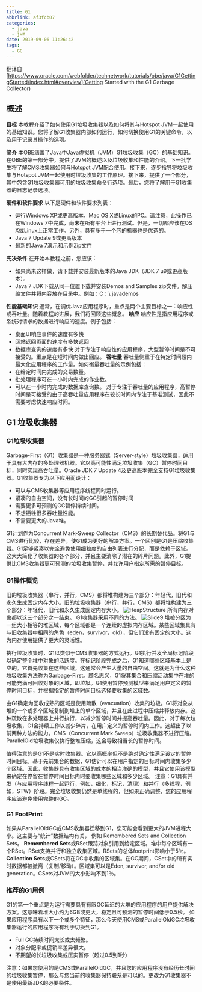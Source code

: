 ```yaml
---
title: G1
abbrlink: af3fcb07
categories:
  - java
  - jvm
date: 2019-09-06 11:26:42
tags:
  - GC
---
```

翻译自[https://www.oracle.com/webfolder/technetwork/tutorials/obe/java/G1GettingStarted/index.html#overview](Getting Started with the G1 Garbage Collector)

## 概述

**目标**
本教程介绍了如何使用G1垃圾收集器以及如何将其与Hotspot JVM一起使用的基础知识。您将了解G1收集器内部如何运行，如何切换使用G1的关键命令，以及用于记录其操作的选项。

**简介**
本OBE涵盖了Java中Java虚拟机（JVM）G1垃圾收集（GC）的基础知识。在OBE的第一部分中，提供了JVM的概述以及垃圾收集和性能的介绍。下一批学生将了解CMS收集器如何与Hotspot JVM配合使用。接下来，逐步指导将垃圾收集与Hotspot JVM一起使用时垃圾收集的工作原理。接下来，提供了一个部分，其中包含G1垃圾收集器可用的垃圾收集命令行选项。最后，您将了解用于G1收集器的日志记录选项。
<!-- more -->
**硬件和软件要求**
以下是硬件和软件要求列表：

* 运行Windows XP或更高版本，Mac OS X或Linux的PC。请注意，此操作已在Windows 7中完成，尚未在所有平台上进行测试。但是，一切都应该在OS X或Linux上正常工作。另外，具有多于一个芯的机器也是优选的。
* Java 7 Update 9或更高版本
* 最新的Java 7演示和示例Zip文件

**先决条件**
在开始本教程之前，您应该：

* 如果尚未这样做，请下载并安装最新版本的Java JDK（JDK 7 u9或更高版本）。
* Java 7 JDK下载从同一位置下载并安装Demos and Samples zip文件。解压缩文件并将内容放在目录中。例如：C：\ javademos

**性能基础知识**
通常，在调优Java应用程序时，重点是两个主要目标之一：响应性或吞吐量。随着教程的进展，我们将回顾这些概念。
**响应**
响应性是指应用程序或系统对请求的数据进行响应的速度。例子包括：

* 桌面UI响应事件的速度有多快
* 网站返回页面的速度有多快返回
* 数据库查询的速度有多快
对于专注于响应性的应用程序，大型暂停时间是不可接受的。重点是在短时间内做出回应。
**吞吐量**
吞吐量侧重于在特定时间段内最大化应用程序的工作量。如何衡量吞吐量的示例包括：
* 在给定时间内完成的交易数量。
* 批处理程序可在一小时内完成的作业数。
* 可以在一小时内完成的数据库查询数。
对于专注于吞吐量的应用程序，高暂停时间是可接受的由于高吞吐量应用程序在较长时间内专注于基准测试，因此不需要考虑快速响应时间。

## G1 垃圾收集器

### G1垃圾收集器

Garbage-First（G1）收集器是一种服务器式（Server-style）垃圾收集器，适用于具有大内存的多处理器机器。它以高可能性满足垃圾收集（GC）暂停时间目标，同时实现高吞吐量。Oracle JDK 7 Update 4及更高版本完全支持G1垃圾收集器。G1收集器专为以下应用而设计：

* 可以与CMS收集器等应用程序线程同时运行。
* 紧凑的自由空间，没有长时间的GC引起的暂停时间
* 需要更多可预测的GC暂停持续时间。
* 不想牺牲很多吞吐量性能。
* 不需要更大的Java堆。

G1计划作为Concurrent Mark-Sweep Collector（CMS）的长期替代品。将G1与CMS进行比较，存在差异，使G1成为更好的解决方案。一个区别是G1是压缩收集器。G1足够紧凑以完全避免使用细粒度的自由列表进行分配，而是依赖于区域。这大大简化了收集器的各个部分，并且主要消除了潜在的碎片问题。此外，G1提供比CMS收集器更可预测的垃圾收集暂停，并允许用户指定所需的暂停目标。

### G1操作概览

旧的垃圾收集器（串行，并行，CMS）都将堆构建为三个部分：年轻代，旧代和永久生成固定内存大小。旧的垃圾收集器（串行，并行，CMS）都将堆构建为三个部分：年轻代，旧代和永久生成固定内存大小。
![HeapStructure](/sourcehttps://cdn.jsdelivr.net/gh/fengxiu/img/HeapStructure.png)
所有内存对象都以这三个部分之一结束。
G1收集器采用不同的方法。
![Slide9](/sourcehttps://cdn.jsdelivr.net/gh/fengxiu/img/Slide9.png)
堆被分区为一组大小相等的堆区域，每个区域都是一个连续的虚拟内存区域。某些区域集具有与旧收集器中相同的角色（eden，survivor，old），但它们没有固定的大小。这为内存使用提供了更大的灵活性。

执行垃圾收集时，G1以类似于CMS收集器的方式运行。G1执行并发全局标记阶段以确定整个堆中对象的活跃度。在标记阶段完成之后，G1知道哪些区域基本上是空的。它首先收集在这些区域，这通常会产生大量的自由空间。这就是为什么这种垃圾收集方法称为Garbage-First。顾名思义，G1将其集合和压缩活动集中在堆的可能充满可回收对象的区域，即垃圾。G1使用暂停预测模型来满足用户定义的暂停时间目标，并根据指定的暂停时间目标选择要收集的区域数。

由G1确定为回收成熟的区域是使用疏散（evacuation）收集的垃圾。G1将对象从堆的一个或多个区域复制到堆上的单个区域，并且在此过程中压缩并释放内存。这种疏散在多处理器上并行执行，以减少暂停时间并提高吞吐量。因此，对于每次垃圾收集，G1会持续工作以减少碎片，在用户定义的暂停时间内工作。这超出了以前两种方法的能力。CMS（Concurrent Mark Sweep）垃圾收集器不进行压缩。ParallelOld垃圾收集仅执行整堆压缩，这会导致相当长的暂停时间。

值得注意的是G1不是实时收集器。它以高概率但不是绝对确定性满足设定的暂停时间目标。基于先前集合的数据，G1估计可以在用户指定的目标时间内收集多少个区域。因此，收集器具有收集区域的成本的相当准确的模型，并且它使用该模型来确定在停留在暂停时间目标内时要收集哪些区域和多少区域。
注意：G1具有并发（与应用程序线程一起运行，例如，细化，标记，清理）和并行（多线程，例如，STW）阶段。完全垃圾收集仍然是单线程的，但如果正确调整，您的应用程序应该避免使用完整的GC。

### G1 FootPrint

如果从ParallelOldGC或CMS收集器迁移到G1，您可能会看到更大的JVM进程大小。这主要与“统计”数据结构有关，
例如 Remembered Sets and Collection Sets。
**Remembered Sets**或RSet跟踪对象引用到给定区域。堆中每个区域有一个RSet。RSet支持并行和独立收集区域。RSets的总体footprint影响小于5％。
**Collection Sets**或CSets将在GC中收集的区域集。在GC期间，CSet中的所有实时数据都被撤离（复制/移动）。区域集可以是Eden, survivor, and/or old generation。CSets对JVM的大小影响不到1％。

### 推荐的G1用例

G1的第一个重点是为运行需要具有有限GC延迟的大堆的应用程序的用户提供解决方案。这意味着堆大小约为6GB或更大，稳定且可预测的暂停时间低于0.5秒。
如果应用程序具有以下一个或多个特征，那么今天使用CMS或ParallelOldGC垃圾收集器运行的应用程序将有利于切换到G1。

* Full GC持续时间太长或太频繁。
* 对象分配率或促销率差异很大。
* 不期望的长垃圾收集或压实暂停（超过0.5到1秒）

注意：如果您使用的是CMS或ParallelOldGC，并且您的应用程序没有经历长时间的垃圾收集暂停，那么与您当前的收集器保持联系是可以的。更改为G1收集器不是使用最新JDK的必要条件。
